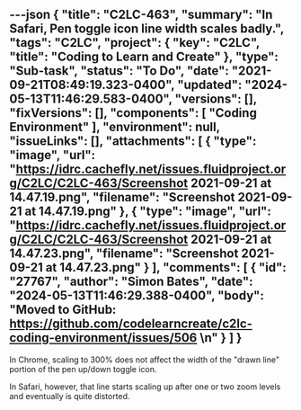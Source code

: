 ---json
{
  "title": "C2LC-463",
  "summary": "In Safari, Pen toggle icon line width scales badly.",
  "tags": "C2LC",
  "project": {
    "key": "C2LC",
    "title": "Coding to Learn and Create"
  },
  "type": "Sub-task",
  "status": "To Do",
  "date": "2021-09-21T08:49:19.323-0400",
  "updated": "2024-05-13T11:46:29.583-0400",
  "versions": [],
  "fixVersions": [],
  "components": [
    "Coding Environment"
  ],
  "environment": null,
  "issueLinks": [],
  "attachments": [
    {
      "type": "image",
      "url": "https://idrc.cachefly.net/issues.fluidproject.org/C2LC/C2LC-463/Screenshot 2021-09-21 at 14.47.19.png",
      "filename": "Screenshot 2021-09-21 at 14.47.19.png"
    },
    {
      "type": "image",
      "url": "https://idrc.cachefly.net/issues.fluidproject.org/C2LC/C2LC-463/Screenshot 2021-09-21 at 14.47.23.png",
      "filename": "Screenshot 2021-09-21 at 14.47.23.png"
    }
  ],
  "comments": [
    {
      "id": "27767",
      "author": "Simon Bates",
      "date": "2024-05-13T11:46:29.388-0400",
      "body": "Moved to GitHub: <https://github.com/codelearncreate/c2lc-coding-environment/issues/506>&#x20;\n"
    }
  ]
}
---
In Chrome, scaling to 300% does not affect the width of the "drawn line" portion of the pen up/down toggle icon.

<!-- media: file be4c4965-63b6-4d9a-b177-cd74f8bd822a -->

In Safari, however, that line starts scaling up after one or two zoom levels and eventually is quite distorted.

<!-- media: file cc6fba2b-84c6-47ac-a3ff-414351ccd9ed -->

        